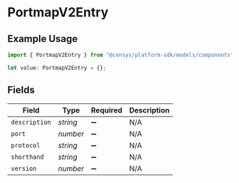 # PortmapV2Entry

## Example Usage

```typescript
import { PortmapV2Entry } from "@censys/platform-sdk/models/components";

let value: PortmapV2Entry = {};
```

## Fields

| Field              | Type               | Required           | Description        |
| ------------------ | ------------------ | ------------------ | ------------------ |
| `description`      | *string*           | :heavy_minus_sign: | N/A                |
| `port`             | *number*           | :heavy_minus_sign: | N/A                |
| `protocol`         | *string*           | :heavy_minus_sign: | N/A                |
| `shorthand`        | *string*           | :heavy_minus_sign: | N/A                |
| `version`          | *number*           | :heavy_minus_sign: | N/A                |